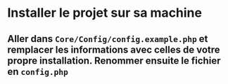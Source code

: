 # Installer le projet sur sa machine

## Aller dans `Core/Config/config.example.php` et remplacer les informations avec celles de votre propre installation. Renommer ensuite le fichier en `config.php`